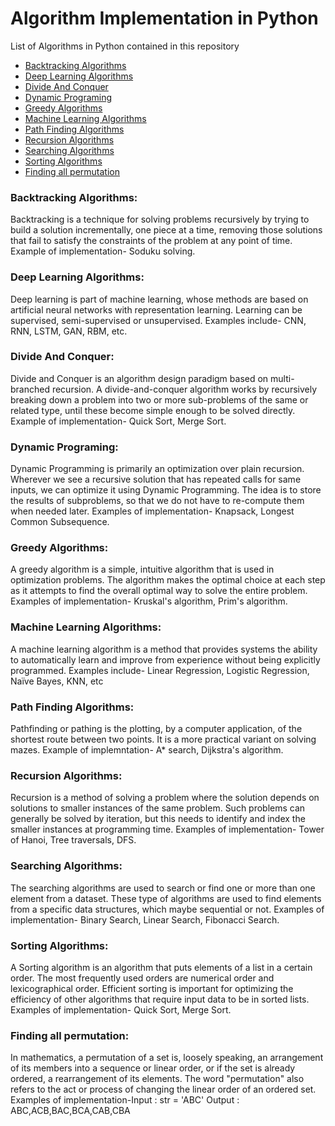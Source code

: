 # Algorithm Implementation in Python 

List of Algorithms in Python contained in this repository

  - [Backtracking Algorithms](#backtrackingalgorithms)
  - [Deep Learning Algorithms](#deeplearningalgorithms)
  - [Divide And Conquer](#divideandconquer)
  - [Dynamic Programing](#dynamicprograming)
  - [Greedy Algorithms](#greedyalgorithms)
  - [Machine Learning Algorithms](#machinelearningalgorithms)
  - [Path Finding Algorithms](#pathfindingalgorithms)
  - [Recursion Algorithms](#recursionalgorithms)
  - [Searching Algorithms](#searchingalgorithms)
  - [Sorting Algorithms](#sortingalgorithms)
  - [Finding all permutation](#permutationalgorithms)

### Backtracking Algorithms: 
Backtracking is a technique for solving problems recursively by trying to build a solution incrementally, one piece at a time, removing those solutions that fail to satisfy the constraints of the problem at any point of time.
 Example of implementation- Soduku solving.

### Deep Learning Algorithms:
Deep learning is part of machine learning, whose methods are based on artificial neural networks with representation learning. Learning can be supervised, semi-supervised or unsupervised.
Examples include- CNN, RNN, LSTM, GAN, RBM, etc.

### Divide And Conquer:
Divide and Conquer is an algorithm design paradigm based on multi-branched recursion. A divide-and-conquer algorithm works by recursively breaking down a problem into two or more sub-problems of the same or related type, until these become simple enough to be solved directly. 
Example of implementation- Quick Sort, Merge Sort. 

### Dynamic Programing:
Dynamic Programming is primarily an optimization over plain recursion. Wherever we see a recursive solution that has repeated calls for same inputs, we can optimize it using Dynamic Programming. The idea is to store the results of subproblems, so that we do not have to re-compute them when needed later.
Examples of implementation- Knapsack, Longest Common Subsequence.

### Greedy Algorithms: 
A greedy algorithm is a simple, intuitive algorithm that is used in optimization problems. The algorithm makes the optimal choice at each step as it attempts to find the overall optimal way to solve the entire problem.
Examples of implementation- Kruskal's algorithm, Prim's algorithm.

### Machine Learning Algorithms:
A machine learning algorithm is a method that provides systems the ability to automatically learn and improve from experience without being explicitly programmed.
Examples include- Linear Regression, Logistic Regression, Naïve Bayes, KNN, etc

### Path Finding Algorithms:
Pathfinding or pathing is the plotting, by a computer application, of the shortest route between two points. It is a more practical variant on solving mazes. 
Example of implemntation- A* search, Dijkstra's algorithm.

### Recursion Algorithms:
Recursion is a method of solving a problem where the solution depends on solutions to smaller instances of the same problem. Such problems can generally be solved by iteration, but this needs to identify and index the smaller instances at programming time.
Examples of implementation- Tower of Hanoi, Tree traversals, DFS.

### Searching Algorithms: 
The searching algorithms are used to search or find one or more than one element from a dataset. These type of algorithms are used to find elements from a specific data structures, which maybe sequential or not. 
Examples of implementation- Binary Search, Linear Search, Fibonacci Search.

### Sorting Algorithms:
A Sorting algorithm is an algorithm that puts elements of a list in a certain order. The most frequently used orders are numerical order and lexicographical order. Efficient sorting is important for optimizing the efficiency of other algorithms that require input data to be in sorted lists.
Examples of implementation- Quick Sort, Merge Sort. 

### Finding all permutation:
In mathematics, a permutation of a set is, loosely speaking, an arrangement of its members into a sequence or linear order, or if the set is already ordered, a rearrangement of its elements. The word "permutation" also refers to the act or process of changing the linear order of an ordered set.
Examples of implementation-Input :  str = 'ABC'  Output : ABC,ACB,BAC,BCA,CAB,CBA
